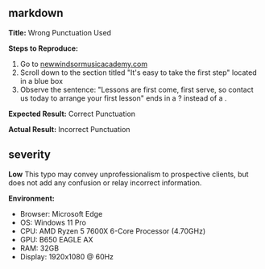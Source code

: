 ## markdown

**Title:**
Wrong Punctuation Used

**Steps to Reproduce:**
1. Go to [newwindsormusicacademy.com](https://newwindsormusicacademy.com)
2. Scroll down to the section titled "It's easy to take the first step" located in a blue box
3. Observe the sentence: "Lessons are first come, first serve, so contact us today to arrange your first lesson" ends in a ? instead of a .

**Expected Result:**
Correct Punctuation

**Actual Result:**
Incorrect Punctuation

## severity
**Low**
This typo may convey unprofessionalism to prospective clients, but does not add any confusion or relay incorrect information.

**Environment:**

- Browser: Microsoft Edge
- OS: Windows 11 Pro
- CPU: AMD Ryzen 5 7600X 6-Core Processor (4.70GHz)
- GPU: B650 EAGLE AX
- RAM: 32GB
- Display: 1920x1080 @ 60Hz
